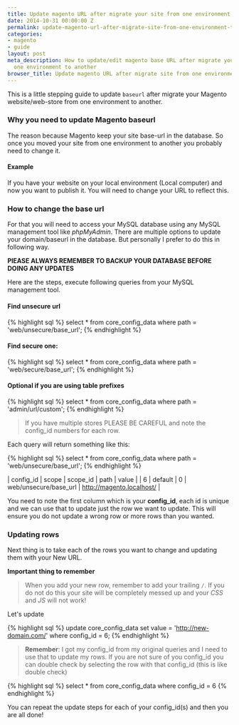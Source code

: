 ```yaml
---
title: Update magento URL after migrate your site from one environment to another
date: 2014-10-31 00:00:00 Z
permalink: update-magento-url-after-migrate-site-from-one-environment-to-another/
categories:
- magento
- guide
layout: post
meta_description: How to update/edit magento base URL after migrate your site from
  one environment to another
browser_title: Update magento URL after migrate site from one environment to another
---
```


This is a little stepping guide to update `baseurl` after migrate your 
Magento website/web-store from one environment to another.

### Why you need to update Magento baseurl

The reason because Magento keep your site base-url in the database. So once you
moved your site from one environment to another you probably need to change it.

#### Example

If you have your website on your local environment (Local computer) 
and now you want to publish it. You will need to change your URL to reflect 
this.

### How to change the base url

For that you will need to access your MySQL database using any MySQL management 
tool like *phpMyAdmin*. There are multiple options to update your domain/baseurl
in the database. But personally I prefer to do this in following way.

**PlEASE ALWAYS REMEMBER TO BACKUP YOUR DATABASE BEFORE DOING ANY UPDATES**

Here are the steps, execute following queries from your MySQL management tool.

#### Find unsecure url

{% highlight sql %}
select * from core_config_data where path = 'web/unsecure/base_url';
{% endhighlight %}

#### Find secure one:

{% highlight sql %}
select * from core_config_data where path = 'web/secure/base_url';
{% endhighlight %}

#### Optional if you are using table prefixes 

{% highlight sql %}
select * from core_config_data where path = 'admin/url/custom';
{% endhighlight %}


> If you have multiple stores PLEASE BE CAREFUL and note the config_id numbers 
for each row.

Each query will return something like this:

{% highlight sql %}
select * from core_config_data where path = 'web/unsecure/base_url';
{% endhighlight %}

| config_id | scope | scope_id | path | value |
| 6 | default | 0 | web/unsecure/base_url | http://magento.localhost/  |

You need to note the first column which is your **config_id**, each id is 
unique and we can use that to update just the row we want to update. 
This will ensure you do not update a wrong row or more rows than you wanted.

### Updating rows

Next thing is to take each of the rows you want to change and updating 
them with your New URL.

**Important thing to remember**

> When you add your new row, remember to add your trailing `/`. If you do not do 
this your site will be completely messed up and your *CSS* and *JS* will not work!

Let's update

{% highlight sql %}
update core_config_data
set value = 'http://new-domain.com/'
where config_id = 6;
{% endhighlight %}

> **Remember**: I got my config_id from my original queries and I need to use that to update my rows. If you are not sure of you config_id you can double check by selecting the row with that config_id (this is like double check)

{% highlight sql %}
select * from core_config_data where config_id = 6
{% endhighlight %}

You can repeat the update steps for each of your config_id(s) and then you are 
all done!

